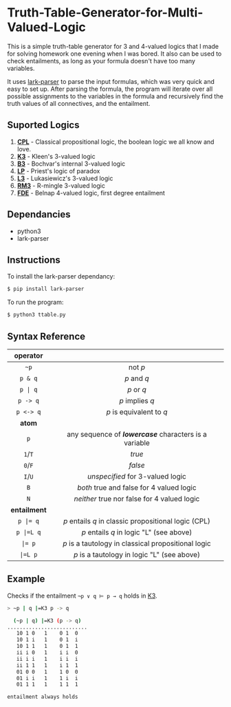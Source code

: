 # Truth-Table-Generator-for-Multi-Valued-Logic

This is a simple truth-table generator for 3 and 4-valued logics that I made for solving homework one evening when I was bored. It also can be used to check entailments, as long as your formula doesn't have too many variables.

It uses [lark-parser](https://github.com/lark-parser/lark) to parse the input formulas, which was very quick and easy to set up. After parsing the formula, the program will iterate over all possible assignments to the variables in the formula and recursively find the truth values of all connectives, and the entailment.

## Suported Logics

1. [**CPL**]() - Classical propositional logic, the boolean logic we all know and love.
2. [**K3**](https://en.wikipedia.org/wiki/Three-valued_logic#Logics)  - Kleen's 3-valued logic
3. [**B3**](https://en.wikipedia.org/wiki/Many-valued_logic#Bochvar's_internal_three-valued_logic_(also_known_as_Kleene's_weak_three-valued_logic)#Examples)  - Bochvar's internal 3-valued logic
4. [**LP**](https://en.wikipedia.org/wiki/Three-valued_logic#Logics)  - Priest's logic of paradox
5. [**L3**](https://en.wikipedia.org/wiki/Three-valued_logic#Logics)  - Lukasiewicz's 3-valued logic
6. [**RM3**](http://www.tptp.org/Seminars/RM3/LogicRM3.html) - R-mingle 3-valued logic
7. [**FDE**](https://en.wikipedia.org/wiki/Many-valued_logic#Bochvar's_internal_three-valued_logic_(also_known_as_Kleene's_weak_three-valued_logic)#Examples) - Belnap 4-valued logic, first degree entailment

## Dependancies

- python3
- lark-parser

## Instructions

To install the lark-parser dependancy:

```bash
$ pip install lark-parser
```

To run the program:

```bash
$ python3 ttable.py
```

## Syntax Reference

| **operator**   |                                                          |
|:--------------:|:--------------------------------------------------------:|
| `~p`           | not _p_                                                  |
| `p & q`        | _p_ and _q_                                              |
| `p \| q`       | _p_ or _q_                                               |
| `p -> q`       | _p_ implies _q_                                          |
| `p <-> q`      | _p_ is equivalent to _q_                                 |
| **atom**       |                                                          |
| `p`            | any sequence of **_lowercase_** characters is a variable |
| `1`/`T`        | _true_                                                   |
| `0`/`F`        | _false_                                                  |
| `I`/`U`        | _unspecified_ for 3-valued logic                         |
| `B`            | _both_ true and false for 4 valued logic                 |
| `N`            | _neither_ true nor false for 4 valued logic              |
| **entailment** |                                                          |
| `p \|= q`      | _p_ entails _q_ in classic propositional logic (CPL)     |
| `p \|=L q`     | _p_ entails _q_ in logic "L" (see above)                 |
| `\|= p`        | _p_ is a tautology in classical propositional logic      |
| `\|=L p`       | _p_ is a tautology in logic "L" (see above)              |

## Example

Checks if the entailment `¬p ∨ q ⊨ p → q` holds in [K3](https://en.wikipedia.org/wiki/Three-valued_logic#Logics).

```bash
> ~p | q |=K3 p -> q

  (~p | q) |=K3 (p -> q)
..........................
   10 1 0   1    0 1  0
   10 1 i   1    0 1  i
   10 1 1   1    0 1  1
   ii i 0   1    i i  0
   ii i i   1    i i  i
   ii 1 1   1    i 1  1
   01 0 0   1    1 0  0
   01 i i   1    1 i  i
   01 1 1   1    1 1  1

entailment always holds
```
